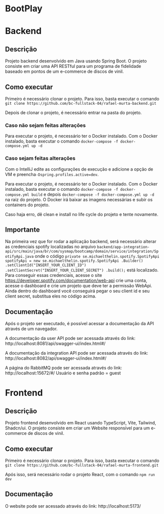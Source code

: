 # BootPlay

# Backend
## Descrição
Projeto backend desenvolvido em Java usando Spring Boot. O projeto consiste 
em criar uma API RESTful para um programa de fidelidade baseado em pontos
de um e-commerce de discos de vinil.

## Como executar
Primeiro é necessário clonar o projeto. Para isso, basta executar o comando
`git clone https://github.com/bc-fullstack-04/rafael-murta-backend.git`

Depois de clonar o projeto, é necessário entrar na pasta do projeto. 

### Caso não sejam feitas alterações
Para executar o projeto, é necessário ter o Docker instalado. Com o Docker
instalado, basta executar o comando `docker-compose -f docker-compose.yml up -d` 

### Caso sejam feitas alterações
Com o IntelliJ edite as configurações de execução e adicione a opção de VM e preencha`-Dspring.profiles.active=dev`.

Para executar o projeto, é necessário ter o Docker instalado. Com o Docker
instalado, basta executar o comando `docker-compose -f docker-compose.yml build`
e depois `docker-compose -f docker-compose.yml up -d` 
na raiz do projeto. O Docker irá baixar as imagens necessárias e subir os 
containers do projeto.

Caso haja erro, dê clean e install no life cycle do projeto e tente novamente.

## Importante
Na primeira vez que for rodar a aplicação backend, será necessário alterar as credenciais spotify localizadas no arquivo `backend/app-integration-api/src/main/java/br/com/sysmap/bootcamp/domain/service/integration/SpotifyApi.java` onde o código 
`private se.michaelthelin.spotify.SpotifyApi 
            spotifyApi = new se.michaelthelin.spotify.SpotifyApi
            .Builder()
            .setClientId("INSERT_YOUR_CLIENT_ID")
            .setClientSecret("INSERT_YOUR_CLIENT_SECRET")
            .build();`
está localizado. Para conseguir essas credenciais, acesse o site https://developer.spotify.com/documentation/web-api crie uma conta, acesse o dashboard e crie um projeto que deve ter a permissão WebApi. Ainda dentro do dashboard você conseguirá pegar o seu client id e seu client secret, substitua eles no código acima.

## Documentação
Após o projeto ser executado, é possível acessar a documentação da API através
de um navegador.

A documentação da user API pode ser acessada através do link:
http://localhost:8081/api/swagger-ui/index.html#/

A documentação da integration API pode ser acessada através do link:
http://localhost:8082/api/swagger-ui/index.html#/

A página do RabbitMQ pode ser acessada através do link:
http://localhost:15672/#/
Usuário e senha padrão = guest

# Frontend
## Descrição
Projeto frontend desenvolvido em React usando TypeScript, Vite, Tailwind, Shadcn/ui. O projeto consiste 
em criar um Website responsível para um e-commerce de discos de vinil.

## Como executar
Primeiro é necessário clonar o projeto. Para isso, basta executar o comando
`git clone https://github.com/bc-fullstack-04/rafael-murta-frontend.git`

Após isso, será necessário rodar o projeto React, com o comando
`npm run dev`

## Documentação
O website pode ser acessado através do link:
http://localhost:5173/
